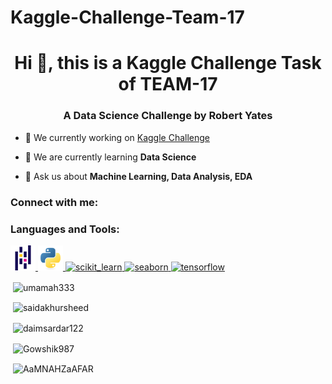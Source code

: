 # Kaggle-Challenge-Team-17

<h1 align="center">Hi 👋, this is a Kaggle Challenge Task of TEAM-17</h1>
<h3 align="center">A Data Science Challenge by Robert Yates</h3>

- 🔭 We currently working on [Kaggle Challenge](https://www.kaggle.com/competitions/spaceship-titanic/team)

- 🌱 We are currently learning **Data Science**

- 💬 Ask us about **Machine Learning, Data Analysis, EDA**

<h3 align="left">Connect with me:</h3>
<p align="left">
</p>

<h3 align="left">Languages and Tools:</h3>
<p align="left"> <a href="https://pandas.pydata.org/" target="_blank" rel="noreferrer"> <img src="https://raw.githubusercontent.com/devicons/devicon/2ae2a900d2f041da66e950e4d48052658d850630/icons/pandas/pandas-original.svg" alt="pandas" width="40" height="40"/> </a> <a href="https://www.python.org" target="_blank" rel="noreferrer"> <img src="https://raw.githubusercontent.com/devicons/devicon/master/icons/python/python-original.svg" alt="python" width="40" height="40"/> </a> <a href="https://scikit-learn.org/" target="_blank" rel="noreferrer"> <img src="https://upload.wikimedia.org/wikipedia/commons/0/05/Scikit_learn_logo_small.svg" alt="scikit_learn" width="40" height="40"/> </a> <a href="https://seaborn.pydata.org/" target="_blank" rel="noreferrer"> <img src="https://seaborn.pydata.org/_images/logo-mark-lightbg.svg" alt="seaborn" width="40" height="40"/> </a> <a href="https://www.tensorflow.org" target="_blank" rel="noreferrer"> <img src="https://www.vectorlogo.zone/logos/tensorflow/tensorflow-icon.svg" alt="tensorflow" width="40" height="40"/> </a> </p>

<p>&nbsp;<img align="center" src="https://github-readme-stats.vercel.app/api?username=umamah333&show_icons=true&locale=en" alt="umamah333" /></p>
<p>&nbsp;<img align="center" src="https://github-readme-stats.vercel.app/api?username=umamah333&show_icons=true&locale=en" alt="saidakhursheed" /></p>
<p>&nbsp;<img align="center" src="https://github-readme-stats.vercel.app/api?username=umamah333&show_icons=true&locale=en" alt="daimsardar122" /></p>
<p>&nbsp;<img align="center" src="https://github-readme-stats.vercel.app/api?username=umamah333&show_icons=true&locale=en" alt="Gowshik987" /></p>
<p>&nbsp;<img align="center" src="https://github-readme-stats.vercel.app/api?username=umamah333&show_icons=true&locale=en" alt="AaMNAHZaAFAR" /></p>
